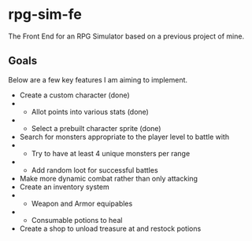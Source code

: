 # rpg-sim-fe
The Front End for an RPG Simulator based on a previous project of mine. 

## Goals
Below are a few key features I am aiming to implement.
- Create a custom character (done)
- - Allot points into various stats (done)
- - Select a prebuilt character sprite (done)
- Search for monsters appropriate to the player level to battle with
- - Try to have at least 4 unique monsters per range
- - Add random loot for successful battles
- Make more dynamic combat rather than only attacking
- Create an inventory system
- - Weapon and Armor equipables
- - Consumable potions to heal
- Create a shop to unload treasure at and restock potions
